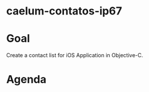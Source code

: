 # caelum-contatos-ip67

# Goal

Create a contact list for iOS Application in Objective-C. 
# Agenda
